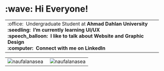 <h1 align="left" id="macropower-title">:wave: Hi Everyone!</h1>

<table>
<tr>
<td align="left">
 :office: &nbsp;Undergraduate Student at <b>Ahmad Dahlan University<b>
<br> :seedling: &nbsp;I’m currently learning <b>UI/UX<b>
<br> :speech_balloon: &nbsp;I like to talk about <b>Website<b> and <b>Graphic Design<b>
<br> :computer: &nbsp;Connect with me on <b>LinkedIn<b>

</a>
</td>
</tr>
</table>

<table>
  <tr>
    <td align="centre">
   <a href="#naufalanasea-title">
      <img src="https://github-readme-stats.vercel.app/api/top-langs/?username=naufalanasea&hide=c%23,powershell,Mathematica,Ruby,Objective-C,Objective-C%2b%2b,Cuda&title_color=61dafb&text_color=ffffff&icon_color=61dafb&bg_color=20232a&langs_count=8&layout=compact&border_color=61dafb&hide_border=true" alt="naufalanasea" align="left"/>
    </a>
    </td>
    <td align="right">
    <a href="#naufalanasea-title">
      <img src="https://github-readme-streak-stats.herokuapp.com/?user=naufalanasea&theme=react&border=61dafb&hide_border=true" alt="naufalanasea" align="right"/>
    </a>
    </td>
  </tr>
</table>



